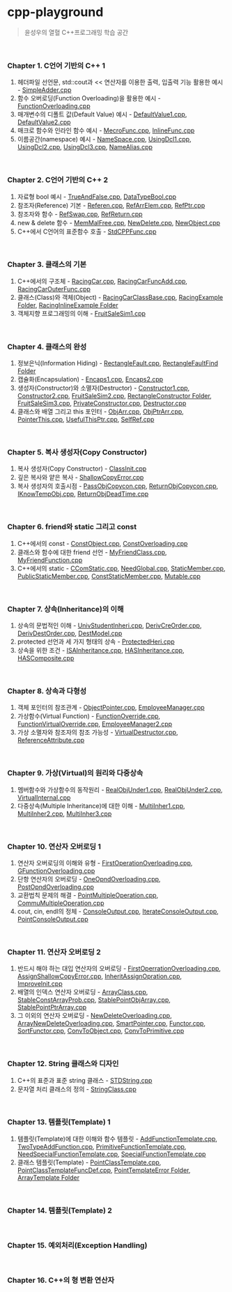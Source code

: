 # cpp-playground
> 윤성우의 열혈 C++프로그래밍 학습 공간
<br/> 

### Chapter 1. C언어 기반의 C++ 1
1. 헤더파일 선언문, std::cout과 << 연산자를 이용한 출력, 입출력 기능 활용한 예시 - [SimpleAdder.cpp](https://github.com/je-s0n/cpp-playground/blob/main/cp01/SimpleAdder.cpp)
2. 함수 오버로딩(Function Overloading)을 활용한 예시 - [FunctionOverloading.cpp](https://github.com/je-s0n/cpp-playground/blob/main/cp01/FunctionOverloading.cpp)
3. 매개변수의 디폴트 값(Default Value) 예시 - [DefaultValue1.cpp](https://github.com/je-s0n/cpp-playground/blob/main/cp01/DefaultValue1.cpp), [DefaultValue2.cpp](https://github.com/je-s0n/cpp-playground/blob/main/cp01/DefaultValue2.cpp)
4. 매크로 함수와 인라인 함수 예시 - [MecroFunc.cpp](https://github.com/je-s0n/cpp-playground/blob/main/cp01/MecroFunc.cpp), [InlineFunc.cpp](https://github.com/je-s0n/cpp-playground/blob/main/cp01/InlineFunc.cpp)
5. 이름공간(namespace) 예시 - [NameSpace.cpp](https://github.com/je-s0n/cpp-playground/blob/main/cp01/NameSpace.cpp), [UsingDcl1.cpp](https://github.com/je-s0n/cpp-playground/blob/main/cp01/UsingDcl1.cpp), [UsingDcl2.cpp](https://github.com/je-s0n/cpp-playground/blob/main/cp01/UsingDcl2.cpp), [UsingDcl3.cpp](https://github.com/je-s0n/cpp-playground/blob/main/cp01/UsingDcl3.cpp), [NameAlias.cpp](https://github.com/je-s0n/cpp-playground/blob/main/cp01/NameAlias.cpp)
<br/>

### Chapter 2. C언어 기반의 C++ 2
1. 자료형 bool 예시 - [TrueAndFalse.cpp](https://github.com/je-s0n/cpp-playground/blob/main/cp02/TrueAndFalse.cpp), [DataTypeBool.cpp](https://github.com/je-s0n/cpp-playground/blob/main/cp02/DataTypeBool.cpp)
2. 참조자(Reference) 기본 - [Referen.cpp](https://github.com/je-s0n/cpp-playground/blob/main/cp02/Referen.cpp), [RefArrElem.cpp](https://github.com/je-s0n/cpp-playground/blob/main/cp02/RefArrElem.cpp), [RefPtr.cpp](https://github.com/je-s0n/cpp-playground/blob/main/cp02/RefPtr.cpp)
3. 참조자와 함수 - [RefSwap.cpp](https://github.com/je-s0n/cpp-playground/blob/main/cp02/RefSwap.cpp), [RefReturn.cpp](https://github.com/je-s0n/cpp-playground/blob/main/cp02/RefReturn.cpp)
4. new & delete 함수 - [MemMalFree.cpp](https://github.com/je-s0n/cpp-playground/blob/main/cp02/MemMalFree.cpp), [NewDelete.cpp](https://github.com/je-s0n/cpp-playground/blob/main/cp02/NewDelete.cpp), [NewObject.cpp](https://github.com/je-s0n/cpp-playground/blob/main/cp02/NewObject.cpp)
5. C++에서 C언어의 표준함수 호출 - [StdCPPFunc.cpp](https://github.com/je-s0n/cpp-playground/blob/main/cp02/StdCPPFunc.cpp)
<br/>

### Chapter 3. 클래스의 기본
1) C++에서의 구조체 - [RacingCar.cpp](https://github.com/je-s0n/cpp-playground/blob/main/cp03/RacingCar.cpp), [RacingCarFuncAdd.cpp](https://github.com/je-s0n/cpp-playground/blob/main/cp03/RacingCarFuncAdd.cpp), [RacingCarOuterFunc.cpp](https://github.com/je-s0n/cpp-playground/blob/main/cp03/RacingCarOuterFunc.cpp)
2) 클래스(Class)와 객체(Object) - [RacingCarClassBase.cpp](https://github.com/je-s0n/cpp-playground/blob/main/cp03/RacingCarClassBase.cpp), [RacingExample Folder](https://github.com/je-s0n/cpp-playground/tree/main/cp03/RacingExample), [RacingInlineExample Folder](https://github.com/je-s0n/cpp-playground/tree/main/cp03/RacingInlineExample)
3) 객체지향 프로그래밍의 이해 - [FruitSaleSim1.cpp](https://github.com/je-s0n/cpp-playground/blob/main/cp03/FruitSaleSim1.cpp)
<br/>

### Chapter 4. 클래스의 완성
1) 정보은닉(Information Hiding) - [RectangleFault.cpp](https://github.com/je-s0n/cpp-playground/blob/main/cp04/RectangleFault.cpp), [RectangleFaultFind Folder](https://github.com/je-s0n/cpp-playground/tree/main/cp04/RectangleFaultFind)
2) 캡슐화(Encapsulation) - [Encaps1.cpp](https://github.com/je-s0n/cpp-playground/blob/main/cp04/Encaps1.cpp), [Encaps2.cpp](https://github.com/je-s0n/cpp-playground/blob/main/cp04/Encaps2.cpp)
3) 생성자(Constructor)와 소멸자(Destructor) - [Constructor1.cpp](https://github.com/je-s0n/cpp-playground/blob/main/cp04/Constructor1.cpp), [Constructor2.cpp](https://github.com/je-s0n/cpp-playground/blob/main/cp04/Constructor2.cpp), [FruitSaleSim2.cpp](https://github.com/je-s0n/cpp-playground/blob/main/cp04/FruitSaleSim2.cpp), [RectangleConstructor Folder](https://github.com/je-s0n/cpp-playground/tree/main/cp04/RectangleConstructor), [FruitSaleSim3.cpp](https://github.com/je-s0n/cpp-playground/blob/main/cp04/FruitSaleSim3.cpp), [PrivateConstructor.cpp](https://github.com/je-s0n/cpp-playground/blob/main/cp04/PrivateConstructor.cpp), [Destructor.cpp](https://github.com/je-s0n/cpp-playground/blob/main/cp04/Destructor.cpp)
4) 클래스와 배열 그리고 this 포인터 - [ObjArr.cpp](https://github.com/je-s0n/cpp-playground/blob/main/cp04/ObjArr.cpp), [ObjPtrArr.cpp](https://github.com/je-s0n/cpp-playground/blob/main/cp04/ObjPtrArr.cpp), [PointerThis.cpp](https://github.com/je-s0n/cpp-playground/blob/main/cp04/PointerThis.cpp), [UsefulThisPtr.cpp](https://github.com/je-s0n/cpp-playground/blob/main/cp04/UsefulThisPtr.cpp), [SelfRef.cpp](https://github.com/je-s0n/cpp-playground/blob/main/cp04/SelfRef.cpp)
<br/>

### Chapter 5. 복사 생성자(Copy Constructor)
1) 복사 생성자(Copy Constructor) - [ClassInit.cpp](https://github.com/je-s0n/cpp-playground/blob/main/cp05/ClassInit.cpp)
2) 깊은 복사와 얕은 복사 - [ShallowCopyError.cpp](https://github.com/je-s0n/cpp-playground/blob/main/cp05/ShallowCopyError.cpp)
3) 복사 생성자의 호출시점 - [PassObjCopycon.cpp](https://github.com/je-s0n/cpp-playground/blob/main/cp05/PassObjCopycon.cpp), [ReturnObjCopycon.cpp](https://github.com/je-s0n/cpp-playground/blob/main/cp05/ReturnObjCopycon.cpp), [IKnowTempObj.cpp](https://github.com/je-s0n/cpp-playground/blob/main/cp05/IKnowTempObj.cpp), [ReturnObjDeadTime.cpp](https://github.com/je-s0n/cpp-playground/blob/main/cp05/ReturnObjDeadTime.cpp) 
<br/>

### Chapter 6. friend와 static 그리고 const
1) C++에서의 const - [ConstObject.cpp](https://github.com/je-s0n/cpp-playground/blob/main/cp06/ConstObject.cpp), [ConstOverloading.cpp](https://github.com/je-s0n/cpp-playground/blob/main/cp06/ConstOverloading.cpp)
2) 클래스와 함수에 대한 friend 선언 - [MyFriendClass.cpp](https://github.com/je-s0n/cpp-playground/blob/main/cp06/MyFriendClass.cpp), [MyFriendFunction.cpp](https://github.com/je-s0n/cpp-playground/blob/main/cp06/MyFriendFunction.cpp)
3) C++에서의 static - [CComStatic.cpp](https://github.com/je-s0n/cpp-playground/blob/main/cp06/CComStatic.cpp), [NeedGlobal.cpp](https://github.com/je-s0n/cpp-playground/blob/main/cp06/NeedGlobal.cpp), [StaticMember.cpp](https://github.com/je-s0n/cpp-playground/blob/main/cp06/StaticMember.cpp), [PublicStaticMember.cpp](https://github.com/je-s0n/cpp-playground/blob/main/cp06/PublicStaticMember.cpp), [ConstStaticMember.cpp](https://github.com/je-s0n/cpp-playground/blob/main/cp06/ConstStaticMember.cpp), [Mutable.cpp](https://github.com/je-s0n/cpp-playground/blob/main/cp06/Mutable.cpp)
<br/>

### Chapter 7. 상속(Inheritance)의 이해
1) 상속의 문법적인 이해 - [UnivStudentInheri.cpp](https://github.com/je-s0n/cpp-playground/blob/main/cp07/UnivStudentInheri.cpp), [DerivCreOrder.cpp](https://github.com/je-s0n/cpp-playground/blob/main/cp07/DerivCreOrder.cpp), [DerivDestOrder.cpp](https://github.com/je-s0n/cpp-playground/blob/main/cp07/DerivDestOrder.cpp), [DestModel.cpp](https://github.com/je-s0n/cpp-playground/blob/main/cp07/DestModel.cpp)
2) protected 선언과 세 가지 형태의 상속 - [ProtectedHeri.cpp](https://github.com/je-s0n/cpp-playground/blob/main/cp07/ProtectedHeri.cpp)
3) 상속을 위한 조건 - [ISAInheritance.cpp](https://github.com/je-s0n/cpp-playground/blob/main/cp07/ISAInheritance.cpp), [HASInheritance.cpp](https://github.com/je-s0n/cpp-playground/blob/main/cp07/HASInheritance.cpp), [HASComposite.cpp](https://github.com/je-s0n/cpp-playground/blob/main/cp07/HASComposite.cpp)
<br/>

### Chapter 8. 상속과 다형성
1) 객체 포인터의 참조관계 - [ObjectPointer.cpp](https://github.com/je-s0n/cpp-playground/blob/main/cp08/ObjectPointer.cpp), [EmployeeManager.cpp](https://github.com/je-s0n/cpp-playground/blob/main/cp08/EmployeeManager.cpp)
2) 가상함수(Virtual Function) - [FunctionOverride.cpp](https://github.com/je-s0n/cpp-playground/blob/main/cp08/FunctionOverride.cpp), [FunctionVirtualOverride.cpp](https://github.com/je-s0n/cpp-playground/blob/main/cp08/FunctionVirtualOverride.cpp), [EmployeeManager2.cpp](https://github.com/je-s0n/cpp-playground/blob/main/cp08/EmployeeManager2.cpp)
3) 가상 소멸자와 참조자의 참조 가능성 - [VirtualDestructor.cpp](https://github.com/je-s0n/cpp-playground/blob/main/cp08/VirtualDestructor.cpp), [ReferenceAttribute.cpp](https://github.com/je-s0n/cpp-playground/blob/main/cp08/ReferenceAttribute.cpp)
<br/>

### Chapter 9. 가상(Virtual)의 원리와 다중상속
1) 멤버함수와 가상함수의 동작원리 - [RealObjUnder1.cpp](https://github.com/je-s0n/cpp-playground/blob/main/cp09/RealObjUnder1.cpp), [RealObjUnder2.cpp](https://github.com/je-s0n/cpp-playground/blob/main/cp09/RealObjUnder2.cpp), [VirtualInternal.cpp](https://github.com/je-s0n/cpp-playground/blob/main/cp09/VirtualInternal.cpp)
2) 다중상속(Multiple Inheritance)에 대한 이해 - [MultiInher1.cpp](https://github.com/je-s0n/cpp-playground/blob/main/cp09/MultiInher1.cpp), [MultiInher2.cpp](https://github.com/je-s0n/cpp-playground/blob/main/cp09/MultiInher2.cpp), [MultiInher3.cpp](https://github.com/je-s0n/cpp-playground/blob/main/cp09/MultiInher3.cpp)
<br/>

### Chapter 10. 연산자 오버로딩 1
1) 연산자 오버로딩의 이해와 유형 - [FirstOperationOverloading.cpp](https://github.com/je-s0n/cpp-playground/blob/main/cp10/FirstOperationOverloading.cpp), [GFunctionOverloading.cpp](https://github.com/je-s0n/cpp-playground/blob/main/cp10/GFunctionOverloading.cpp)
2) 단항 연산자의 오버로딩 - [OneOpndOverloading.cpp](https://github.com/je-s0n/cpp-playground/blob/main/cp10/OneOpndOverloading.cpp), [PostOpndOverloading.cpp](https://github.com/je-s0n/cpp-playground/blob/main/cp10/PostOpndOverloading.cpp)
3) 교환법칙 문제의 해결 - [PointMultipleOperation.cpp](https://github.com/je-s0n/cpp-playground/blob/main/cp10/PointMultipleOperation.cpp), [CommuMultipleOperation.cpp](https://github.com/je-s0n/cpp-playground/blob/main/cp10/CommuMultipleOperation.cpp)
4) cout, cin, endl의 정체 - [ConsoleOutput.cpp](https://github.com/je-s0n/cpp-playground/blob/main/cp10/ConsoleOutput.cpp), [IterateConsoleOutput.cpp](https://github.com/je-s0n/cpp-playground/blob/main/cp10/IterateConsoleOutput.cpp), [PointConsoleOutput.cpp](https://github.com/je-s0n/cpp-playground/blob/main/cp10/PointConsoleOutput.cpp)
<br/>

### Chapter 11. 연산자 오버로딩 2
1) 반드시 해야 하는 대입 연산자의 오버로딩 - [FirstOperrationOverloading.cpp](https://github.com/je-s0n/cpp-playground/blob/main/cp11/FirstOperrationOverloading.cpp), [AssignShallowCopyError.cpp](https://github.com/je-s0n/cpp-playground/blob/main/cp11/AssignShallowCopyError.cpp), [InheritAssignOpration.cpp](https://github.com/je-s0n/cpp-playground/blob/main/cp11/InheritAssignOpration.cpp), [ImproveInit.cpp](https://github.com/je-s0n/cpp-playground/blob/main/cp11/ImproveInit.cpp)
2) 배열의 인덱스 연산자 오버로딩 - [ArrayClass.cpp](https://github.com/je-s0n/cpp-playground/blob/main/cp11/ArrayClass.cpp), [StableConstArrayProb.cpp](https://github.com/je-s0n/cpp-playground/blob/main/cp11/StableConstArrayProb.cpp), [StablePointObjArray.cpp](https://github.com/je-s0n/cpp-playground/blob/main/cp11/StablePointObjArray.cpp), [StablePointPtrArray.cpp](https://github.com/je-s0n/cpp-playground/blob/main/cp11/StablePointPtrArray.cpp)
3) 그 이외의 연산자 오버로딩 - [NewDeleteOverloading.cpp](https://github.com/je-s0n/cpp-playground/blob/main/cp11/NewDeleteOverloading.cpp), [ArrayNewDeleteOverloading.cpp](https://github.com/je-s0n/cpp-playground/blob/main/cp11/ArrayNewDeleteOverloading.cpp), [SmartPointer.cpp](https://github.com/je-s0n/cpp-playground/blob/main/cp11/SmartPointer.cpp), [Functor.cpp](https://github.com/je-s0n/cpp-playground/blob/main/cp11/Functor.cpp), [SortFunctor.cpp](https://github.com/je-s0n/cpp-playground/blob/main/cp11/SortFunctor.cpp), [ConvToObject.cpp](https://github.com/je-s0n/cpp-playground/blob/main/cp11/ConvToObject.cpp), [ConvToPrimitive.cpp](https://github.com/je-s0n/cpp-playground/blob/main/cp11/ConvToPrimitive.cpp)
<br/>

### Chapter 12. String 클래스와 디자인
1) C++의 표준과 표준 string 클래스 - [STDString.cpp](https://github.com/je-s0n/cpp-playground/blob/main/cp12/STDString.cpp)
2) 문자열 처리 클래스의 정의 - [StringClass.cpp](https://github.com/je-s0n/cpp-playground/blob/main/cp12/StringClass.cpp)
<br/>

### Chapter 13. 템플릿(Template) 1
1) 템플릿(Template)에 대한 이해와 함수 템플릿 - [AddFunctionTemplate.cpp](https://github.com/je-s0n/cpp-playground/blob/main/cp13/AddFunctionTemplate.cpp), [TwoTypeAddFunction.cpp](https://github.com/je-s0n/cpp-playground/blob/main/cp13/TwoTypeAddFunction.cpp), [PrimitiveFunctionTemplate.cpp](https://github.com/je-s0n/cpp-playground/blob/main/cp13/PrimitiveFunctionTemplate.cpp), [NeedSpecialFunctionTemplate.cpp](https://github.com/je-s0n/cpp-playground/blob/main/cp13/NeedSpecialFunctionTemplate.cpp), [SpecialFunctionTemplate.cpp](https://github.com/je-s0n/cpp-playground/blob/main/cp13/SpecialFunctionTemplate.cpp)
2) 클래스 템플릿(Template) - [PointClassTemplate.cpp](https://github.com/je-s0n/cpp-playground/blob/main/cp13/PointClassTemplate.cpp), [PointClassTemplateFuncDef.cpp](https://github.com/je-s0n/cpp-playground/blob/main/cp13/PointClassTemplateFuncDef.cpp), [PointTemplateError Folder](https://github.com/je-s0n/cpp-playground/tree/main/cp13/PointTemplateError), [ArrayTemplate Folder](https://github.com/je-s0n/cpp-playground/tree/main/cp13/ArrayTemplate)
<br/>

### Chapter 14. 템플릿(Template) 2
<br/>

### Chapter 15. 예외처리(Exception Handling)
<br/>

### Chapter 16. C++의 형 변환 연산자
<br/>

